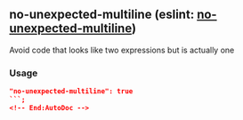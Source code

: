 <!-- Start:AutoDoc:: Modify `src/readme/rules.ts` and run `gulp readme` to update block -->
## no-unexpected-multiline (eslint: [no-unexpected-multiline](http://eslint.org/docs/rules/no-unexpected-multiline))

Avoid code that looks like two expressions but is actually one

### Usage

```json
"no-unexpected-multiline": true
```;
<!-- End:AutoDoc -->
